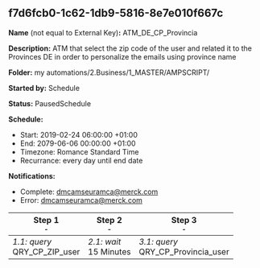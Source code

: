 ## f7d6fcb0-1c62-1db9-5816-8e7e010f667c

**Name** (not equal to External Key)**:** ATM_DE_CP_Provincia

**Description:** ATM that select the zip code of the user and related it to the Provinces DE in order to personalize the emails using province name

**Folder:** my automations/2.Business/1_MASTER/AMPSCRIPT/

**Started by:** Schedule

**Status:** PausedSchedule

**Schedule:**

* Start: 2019-02-24 06:00:00 +01:00
* End: 2079-06-06 00:00:00 +01:00
* Timezone: Romance Standard Time
* Recurrance: every day until end date

**Notifications:**

* Complete: dmcamseuramca@merck.com
* Error: dmcamseuramca@merck.com

| Step 1<br>_<small>-</small>_ | Step 2<br>_<small>-</small>_ | Step 3<br>_<small>-</small>_ |
| --- | --- | --- |
| _1.1: query_<br>QRY_CP_ZIP_user | _2.1: wait_<br>15 Minutes | _3.1: query_<br>QRY_CP_Provincia_user |
